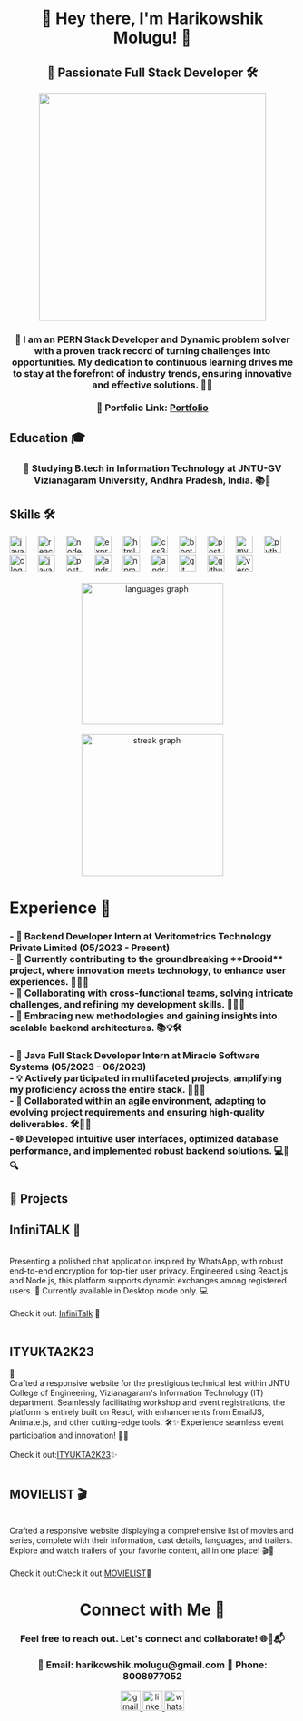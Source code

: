 <h1 align="center">👋 Hey there, I'm Harikowshik Molugu! 🚀</h1>



<h2 align="center">🌟 Passionate Full Stack Developer 🛠️</h2>



<div align="center">
  <img height="400" src="https://r7q6w9z6.rocketcdn.me/career/wp-content/uploads/2020/03/full-stack-development.gif](https://theninehertz.com/wp-content/uploads/2020/06/full-stack-development.gif"  />
</div>



<h3 align="center">🚀 I am an PERN Stack Developer and Dynamic problem solver with a proven track record of turning challenges into opportunities. My dedication to continuous learning drives me to stay at the forefront of industry trends, ensuring innovative and effective solutions. 🧠💡<br><br>🔗 Portfolio Link:  <a href="https://portfolio-amber-sigma-31.vercel.app/">Portfolio</a></h3>



<h2 align="left">Education 🎓</h2>



<h3 align="center">🌱 Studying B.tech in Information Technology at JNTU-GV Vizianagaram University, Andhra Pradesh, India. 📚🚀</h3>



<h2 align="left">Skills 🛠️</h2>



<div align="left">
  <img src="https://img.shields.io/badge/JavaScript-F7DF1E?logo=javascript&logoColor=black&style=for-the-badge" height="30" alt="javascript logo"  />
  <img width="12" />
  <img src="https://img.shields.io/badge/React-61DAFB?logo=react&logoColor=black&style=for-the-badge" height="30" alt="react logo"  />
  <img width="12" />
  <img src="https://img.shields.io/badge/Node.js-339933?logo=nodedotjs&logoColor=white&style=for-the-badge" height="30" alt="nodejs logo"  />
  <img width="12" />
  <img src="https://img.shields.io/badge/Express-000000?logo=express&logoColor=white&style=for-the-badge" height="30" alt="express logo"  />
  <img width="12" />
  <img src="https://img.shields.io/badge/HTML5-E34F26?logo=html5&logoColor=white&style=for-the-badge" height="30" alt="html5 logo"  />
  <img width="12" />
  <img src="https://img.shields.io/badge/CSS3-1572B6?logo=css3&logoColor=white&style=for-the-badge" height="30" alt="css3 logo"  />
  <img width="12" />
  <img src="https://img.shields.io/badge/Bootstrap-7952B3?logo=bootstrap&logoColor=white&style=for-the-badge" height="30" alt="bootstrap logo"  />
  <img width="12" />
  <img src="https://img.shields.io/badge/PostgreSQL-4169E1?logo=postgresql&logoColor=white&style=for-the-badge" height="30" alt="postgresql logo"  />
  <img width="12" />
  <img src="https://img.shields.io/badge/MySQL-4479A1?logo=mysql&logoColor=white&style=for-the-badge" height="30" alt="mysql logo"  />
  <img width="12" />
  <img src="https://img.shields.io/badge/Python-3776AB?logo=python&logoColor=white&style=for-the-badge" height="30" alt="python logo"  />
  <img width="12" />
  <img src="https://img.shields.io/badge/C-A8B9CC?logo=c&logoColor=black&style=for-the-badge" height="30" alt="c logo"  />
  <img width="12" />
  <img src="https://cdn.jsdelivr.net/gh/devicons/devicon/icons/java/java-original.svg" height="30" alt="java logo"  />
  <img width="12" />
  <img src="https://img.shields.io/badge/Postman-FF6C37?logo=postman&logoColor=black&style=for-the-badge" height="30" alt="postman logo"  />
  <img width="12" />
  <img src="https://img.shields.io/badge/Android Studio-3DDC84?logo=androidstudio&logoColor=black&style=for-the-badge" height="30" alt="androidstudio logo"  />
  <img width="12" />
  <img src="https://img.shields.io/badge/npm-CB3837?logo=npm&logoColor=white&style=for-the-badge" height="30" alt="npm logo"  />
  <img width="12" />
  <img src="https://img.shields.io/badge/Android-3DDC84?logo=android&logoColor=black&style=for-the-badge" height="30" alt="android logo"  />
  <img width="12" />
  <img src="https://img.shields.io/badge/Git-F05032?logo=git&logoColor=white&style=for-the-badge" height="30" alt="git logo"  />
  <img width="12" />
  <img src="https://img.shields.io/badge/GitHub-181717?logo=github&logoColor=white&style=for-the-badge" height="30" alt="github logo"  />
  <img width="12" />
  <img src="https://img.shields.io/badge/Vercel-000000?logo=vercel&logoColor=white&style=for-the-badge" height="30" alt="vercel logo"  />
</div><br>
<div align="center">
  <img src="https://github-readme-stats.vercel.app/api/top-langs?username=HarikowshikMolugu&locale=en&hide_title=false&layout=compact&card_width=320&langs_count=5&theme=vision-friendly-dark&hide_border=false&order=2" height="250" alt="languages graph" /> <br><br>
  
  <img src="https://streak-stats.demolab.com?user=HarikowshikMolugu&locale=en&mode=daily&theme=vision-friendly-dark&hide_border=false&border_radius=5&order=3" height="250" alt="streak graph"  />
</div>


<h1 align="left">Experience 💼</h1>







<h3 align="left">- 🌟 Backend Developer Intern at Veritometrics Technology Private Limited (05/2023 - Present)<br>  - 🚀 Currently contributing to the groundbreaking **Drooid** project, where innovation meets technology, to enhance user experiences. 🌈🌟🔥<br>  - 👥 Collaborating with cross-functional teams, solving intricate challenges, and refining my development skills. 🤝🔧🧩<br>  - 🔧 Embracing new methodologies and gaining insights into scalable backend architectures. 📚💡🛠️</h3>



<h3 align="left">- 🌟 Java Full Stack Developer Intern at Miracle Software Systems (05/2023 - 06/2023)<br>  - 💡 Actively participated in multifaceted projects, amplifying my proficiency across the entire stack. 🎯🔗🚀<br>  - 🔄 Collaborated within an agile environment, adapting to evolving project requirements and ensuring high-quality deliverables. 🛠️🤖🌀<br>  - 🌐 Developed intuitive user interfaces, optimized database performance, and implemented robust backend solutions. 💻🚀🔍</h3>



<h2 align="left">📂 Projects</h2>



<h3 align="left">
 <h2><b>InfiniTALK 💬</b></h2><br>Presenting a polished chat application inspired by WhatsApp, with robust end-to-end encryption for top-tier user privacy. Engineered using React.js and Node.js, this platform supports dynamic exchanges among registered users. 🚀 Currently available in Desktop mode only. 💻<br><br>Check it out: <a href="https://chat-application-blond.vercel.app/">InfiniTalk</a> 🚀<br><br>
 <h2><b>ITYUKTA2K23</b></h2> 🎉<br>Crafted a responsive website for the prestigious technical fest within JNTU College of Engineering, Vizianagaram's Information Technology (IT) department. Seamlessly facilitating workshop and event registrations, the platform is entirely built on React, with enhancements from EmailJS, Animate.js, and other cutting-edge tools. 🛠️✨ Experience seamless event participation and innovation! 🎉🚀<br><br>Check it out:<a href="http://www.ityukta2k23.org">ITYUKTA2K23</a>✨<br><br>
 <h2><b>MOVIELIST 🎬</b></h2><br>Crafted a responsive website displaying a comprehensive list of movies and series, complete with their information, cast details, languages, and trailers. Explore and watch trailers of your favorite content, all in one place! 🎬🌟<br><br>Check it out:Check it out:<a href="https://movie-list-five-orpin.vercel.app/">MOVIELIST</a>🎥</h3>



<h1 align="center">Connect with Me 🤝</h1>



<h3 align="center">Feel free to reach out. Let's connect and collaborate! 🌐🚀📬<br><br>📧 Email: harikowshik.molugu@gmail.com 📱 Phone: 8008977052</h3>



<div align="center">
  <a href="harikowshik.molugu@gmail.com" target="_blank">
    <img src="https://img.shields.io/static/v1?message=Gmail&logo=gmail&label=&color=D14836&logoColor=white&labelColor=&style=for-the-badge" height="35" alt="gmail logo"  />
  </a>
  <a href="https://www.linkedin.com/in/hari-kowshik-molugu-56042923b" target="_blank">
    <img src="https://img.shields.io/static/v1?message=LinkedIn&logo=linkedin&label=&color=0077B5&logoColor=white&labelColor=&style=for-the-badge" height="35" alt="linkedin logo"  />
  </a>
  <a href="8008977052" target="_blank">
    <img src="https://img.shields.io/static/v1?message=Whatsapp&logo=whatsapp&label=&color=25D366&logoColor=white&labelColor=&style=for-the-badge" height="35" alt="whatsapp logo"  />
  </a>
</div>


